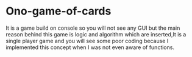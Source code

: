 # Ono-game-of-cards
It is a game build on console so you will not see any GUI but the main reason behind this game is logic and algorithm which are inserted,It is a single player game and you will see some poor coding because I implemented this concept when I was not even aware of functions.

